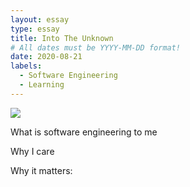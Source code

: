 ```yaml
---
layout: essay
type: essay
title: Into The Unknown
# All dates must be YYYY-MM-DD format!
date: 2020-08-21
labels:
  - Software Engineering
  - Learning
---
```


<img class="ui tiny left circular floated image" src="../images/paintbrushes.jpg">

What is software engineering to me

Why I care 

Why it matters:


